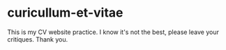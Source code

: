 ﻿# curicullum-et-vitae
This is my CV website practice. I know it's not the best, please leave your critiques. Thank you.

